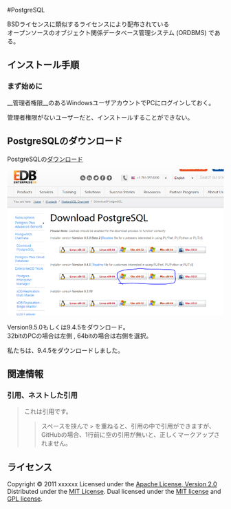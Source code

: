 #PostgreSQL

BSDライセンスに類似するライセンスにより配布されている  
オープンソースのオブジェクト関係データベース管理システム (ORDBMS) である。

インストール手順
------
### まず始めに 
 
__管理者権限__のあるWindowsユーザアカウントでPCにログインしておく。  

管理者権限がないユーザーだと、インストールすることができない。

 
PostgreSQLのダウンロード
----------------
PostgreSQLの[ダウンロード](http://www.enterprisedb.com/products-services-training/pgdownload#windows)  

![画像](images/postgres/postgres_DL.PNG "画像") 

Version9.5.0もしくは9.4.5をダウンロード。  
32bitのPCの場合は左側 , 64bitの場合は右側を選択。

私たちは、9.4.5をダウンロードしました。
 
関連情報
--------
### 引用、ネストした引用
> これは引用です。
>
> > スペースを挟んで `>` を重ねると、引用の中で引用ができますが、
> > GitHubの場合、1行前に空の引用が無いと、正しくマークアップされません。
 
ライセンス
----------
Copyright &copy; 2011 xxxxxx
Licensed under the [Apache License, Version 2.0][Apache]
Distributed under the [MIT License][mit].
Dual licensed under the [MIT license][MIT] and [GPL license][GPL].
 
[Apache]: http://www.apache.org/licenses/LICENSE-2.0
[MIT]: http://www.opensource.org/licenses/mit-license.php
[GPL]: http://www.gnu.org/licenses/gpl.html